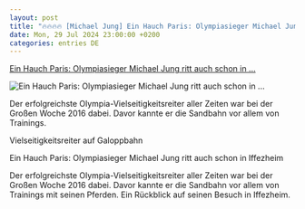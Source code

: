 ```yaml
---
layout: post
title: "🔥🔥🔥🔥 [Michael Jung] Ein Hauch Paris: Olympiasieger Michael Jung ritt auch schon in ..."
date: Mon, 29 Jul 2024 23:00:00 +0200
categories: entries DE
---
```

[Ein Hauch Paris: Olympiasieger Michael Jung ritt auch schon in ...](https://bnn.de/mittelbaden/rastatt/iffezheim/ein-hauch-paris-olympiasieger-michael-jung-der-erfolgreichste-vielseitigkeitsreiter-aller-zeiten-ritt-auch-schon-in-i)

![Ein Hauch Paris: Olympiasieger Michael Jung ritt auch schon in ...](https://static.bnn.de/mittelbaden/rastatt/iffezheim/Michael-Jung-und-sein-Team-Archiv-rjk-3.jpg-3kbt70/alternates/LANDSCAPE_13x7_BASE/Michael%20Jung%20und%20sein%20Team%20-Archiv%20rjk%20%283%29.jpg?sharing=premium)

Der erfolgreichste Olympia-Vielseitigkeitsreiter aller Zeiten war bei der Großen Woche 2016 dabei. Davor kannte er die Sandbahn vor allem von Trainings.

Vielseitigkeitsreiter auf Galoppbahn

Ein Hauch Paris: Olympiasieger Michael Jung ritt auch schon in Iffezheim

Der erfolgreichste Olympia-Vielseitigkeitsreiter aller Zeiten war bei der Großen Woche 2016 dabei. Davor kannte er die Sandbahn vor allem von Trainings mit seinen Pferden. Ein Rückblick auf seinen Besuch in Iffezheim.

